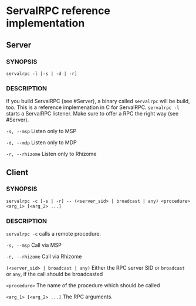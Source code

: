 # ServalRPC reference implementation
## Server
### SYNOPSIS
```
servalrpc -l [-s | -d | -r]
```

### DESCRIPTION
If you build ServalRPC (see #Server), a binary called `servalrpc` will be build, too. This is a reference implemenation in C for ServalRPC.
`servalrpc -l` starts a ServalRPC listener.
Make sure to offer a RPC the right way (see #Server).

`-s, --msp` Listen only to MSP

`-d, --mdp` Listen only to MDP

`-r, --rhizome` Listen only to Rhizome

## Client
### SYNOPSIS
```
servalrpc -c [-s | -r] -- (<server_sid> | broadcast | any) <procedure> <arg_1> [<arg_2> ...]
```
### DESCRIPTION
`servalrpc -c` calls a remote procedure.

`-s, --msp` Call via MSP

`-r, --rhizome` Call via Rhizome

`(<server_sid> | broadcast | any)` Either the RPC server SID or `broadcast` or `any`, if the call should be broadcasted

`<procedure>` The name of the procedure which should be called

`<arg_1> [<arg_2> ...]` The RPC arguments.
